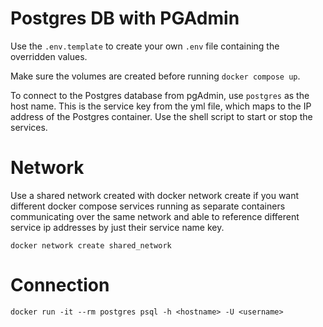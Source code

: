 # Postgres DB with PGAdmin

Use the `.env.template` to create your own `.env` file containing the overridden values.

Make sure the volumes are created before running `docker compose up`.

To connect to the Postgres database from pgAdmin, use `postgres` as the host name. This is the service key from the yml file, which maps to the IP address of the Postgres container.
Use the shell script to start or stop the services.

# Network

Use a shared network created with docker network create if you want different docker compose services running as separate containers communicating over the same network and able to reference different service ip addresses by just their service name key.

`docker network create shared_network`

# Connection

`docker run -it --rm postgres psql -h <hostname> -U <username>`
